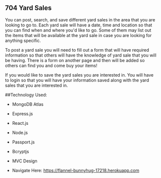 ## 704 Yard Sales


You can post, search, and save different yard sales in the area that you are looking to go to. Each yard sale will have a date, time and location so that you can find when and where you'd like to go. Some of them may list out the items that will be available at the yard sale in case you are looking for anything specific.

To post a yard sale you will need to fill out a form that will have required information so that others will have the knowledge of yard sale that you will be having. There is a form on another page and then will be added so others can find you and come buy your items!

If you would like to save the yard sales you are interested in. You will have to login so that you will have your information saved along with the yard sales that you are interested in.

##Technology Used:

* MongoDB Atlas
* Express.js
* React.js
* Node.js
* Passport.js
* Bcryptjs
* MVC Design

* Navigate Here:
https://flannel-bunnyhug-17218.herokuapp.com
